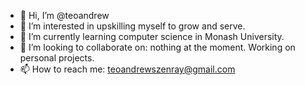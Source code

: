 - 👋 Hi, I’m @teoandrew
- 👀 I’m interested in upskilling myself to grow and serve. 
- 🌱 I’m currently learning computer science in Monash University.
- 💞️ I’m looking to collaborate on: nothing at the moment. Working on personal projects.
- 📫 How to reach me: teoandrewszenray@gmail.com

<!---
teoandrew/teoandrew is a ✨ special ✨ repository because its `README.md` (this file) appears on your GitHub profile.
You can click the Preview link to take a look at your changes.
--->
